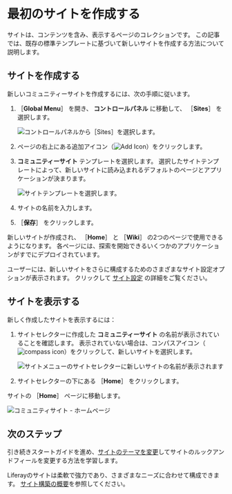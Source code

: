 # 最初のサイトを作成する

サイトは、コンテンツを含み、表示するページのコレクションです。 この記事では、既存の標準テンプレートに基づいて新しいサイトを作成する方法について説明します。

<a name="creating-a-site" />

## サイトを作成する

新しいコミュニティーサイトを作成するには、次の手順に従います。

1. ［**Global Menu**］ を開き、 **コントロールパネル** に移動して、 ［**Sites**］ を選択します。

    ![コントロールパネルから［Sites］を選択します。](./creating-your-first-site/images/01.png)

1. ページの右上にある追加アイコン（![Add Icon](../images/icon-add.png)）をクリックします。

1. **コミュニティーサイト** テンプレートを選択します。 選択したサイトテンプレートによって、新しいサイトに読み込まれるデフォルトのページとアプリケーションが決まります。

   ![サイトテンプレートを選択します。](./creating-your-first-site/images/02.png)

1. サイトの名前を入力します。

1. ［**保存**］ をクリックします。

新しいサイトが作成され、 ［**Home**］ と ［**Wiki**］ の2つのページで使用できるようになります。 各ページには、探索を開始できるいくつかのアプリケーションがすでにデプロイされています。

ユーザーには、新しいサイトをさらに構成するためのさまざまなサイト設定オプションが表示されます。 クリックして [サイト設定](../site-building/site-settings.html) の詳細をご覧ください。

<a name="viewing-the-site" />

## サイトを表示する

新しく作成したサイトを表示するには：

1. サイトセレクターに作成した **コミュニティーサイト** の名前が表示されていることを確認します。 表示されていない場合は、コンパスアイコン（![compass icon](../images/icon-compass.png)）をクリックして、新しいサイトを選択します。

    ![サイトメニューのサイトセレクターに新しいサイトの名前が表示されます](./creating-your-first-site/images/03.png)

1. サイトセレクターの下にある ［**Home**］ をクリックします。

サイトの ［**Home**］ ページに移動します。

![コミュニティサイト - ホームページ](./creating-your-first-site/images/04.png)

<a name="whats-next" />

## 次のステップ

引き続きスタートガイドを進め、[サイトのテーマを変更](./changing-your-sites-appearance.md)してサイトのルックアンドフィールを変更する方法を学習します。

Liferayのサイトは柔軟で強力であり、さまざまなニーズに合わせて構成できます。 [サイト構築の概要](../site-building/introduction-to-site-building.md)を参照してください。
